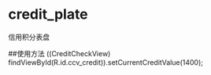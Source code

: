 # credit_plate
信用积分表盘

##使用方法
 ((CreditCheckView) findViewById(R.id.ccv_credit)).setCurrentCreditValue(1400);

